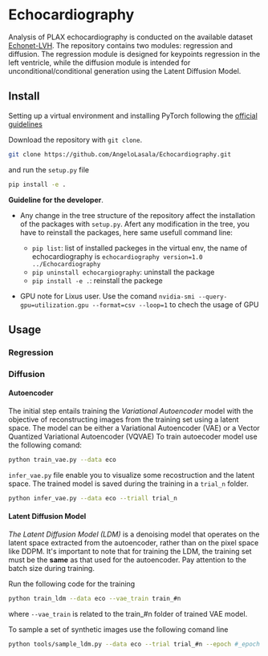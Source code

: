# Echocardiography
Analysis of PLAX echocardiography is conducted on the available dataset [Echonet-LVH](https://echonet.github.io/lvh/). The repository contains two modules: regression and diffusion. The regression module is designed for keypoints regression in the left ventricle, while the diffusion module is intended for unconditional/conditional generation using the Latent Diffusion Model.

## Install
Setting up a virtual environment and installing PyTorch following the [official guidelines](https://pytorch.org/get-started/locally/)

Download the repository with `git clone`.

```bash
git clone https://github.com/AngeloLasala/Echocardiography.git
```

and run the `setup.py` file

```bash
pip install -e .
```

**Guideline for the developer**. 
- Any change in the tree structure of the repository affect the installation of the packages with `setup.py`. Afert any modification in the tree, you have to reinstall the packages, here same usefull command line:

    - `pip list`: list of installed packeges in the virtual env, the name of echocardiography is `echocardiography version=1.0 ../Echocardiography`
    - `pip uninstall echocargiography`: uninstall the package
    - `pip install -e .`: reinstall the packege

- GPU note for Lixus user. Use the comand `nvidia-smi --query-gpu=utilization.gpu --format=csv --loop=1` to chech the usage of GPU
## Usage

### Regression

### Diffusion

#### Autoencoder
The initial step entails training the *Variational Autoencoder* model with the objective of reconstructing images from the training set using a latent space. The model can be either a Variational Autoencoder (VAE) or a Vector Quantized Variational Autoencoder (VQVAE)
To train autoecoder model use the following comand:

```bash
python train_vae.py --data eco
```

`infer_vae.py` file enable you to visualize some recostruction and the latent space. The trained model is saved during the training in a `trial_n` folder.

```bash
python infer_vae.py --data eco --triall trial_n
```

#### Latent Diffusion Model

*The Latent Diffusion Model (LDM)* is a denoising model that operates on the latent space extracted from the autoencoder, rather than on the pixel space like DDPM. It's important to note that for training the LDM, the training set must be the **same** as that used for the autoencoder. Pay attention to the batch size during training.

Run the following code for the training

```bash
python train_ldm --data eco --vae_train train_#n
```
where `--vae_train` is related to the train_#n folder of trained VAE model.

To sample a set of synthetic images use the following comand line

```bash
python tools/sample_ldm.py --data eco --trial trial_#n --epoch #_epoch
```






